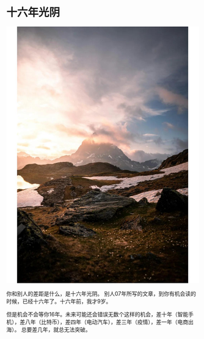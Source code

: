 # 十六年光阴

 ![](img/9025f263-4f23-4d09-8635-c49251e05d7b.jpg)
 
你和别人的差距是什么，是十六年光阴。
别人07年所写的文章，到你有机会读的时候，已经十六年了。十六年前，我才9岁。

但是机会不会等你16年。未来可能还会错误无数个这样的机会，差十年（智能手机），差八年（比特币），差四年（电动汽车），差三年（疫情），差一年（电商出海）。
总要差几年，就总无法突破。